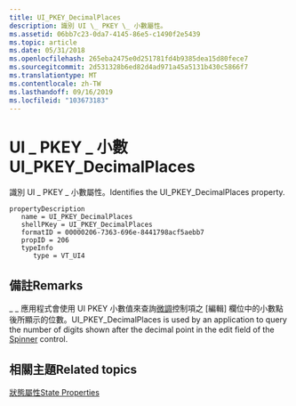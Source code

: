 ```yaml
---
title: UI_PKEY_DecimalPlaces
description: 識別 UI \_ PKEY \_ 小數屬性。
ms.assetid: 06bb7c23-0da7-4145-86e5-c1490f2e5439
ms.topic: article
ms.date: 05/31/2018
ms.openlocfilehash: 265eba2475e0d251781fd4b9385dea15d80fece7
ms.sourcegitcommit: 2d531328b6ed82d4ad971a45a5131b430c5866f7
ms.translationtype: MT
ms.contentlocale: zh-TW
ms.lasthandoff: 09/16/2019
ms.locfileid: "103673183"
---
```

# <a name="ui_pkey_decimalplaces"></a><span data-ttu-id="f382d-103">UI \_ PKEY \_ 小數</span><span class="sxs-lookup"><span data-stu-id="f382d-103">UI\_PKEY\_DecimalPlaces</span></span>

<span data-ttu-id="f382d-104">識別 UI \_ PKEY \_ 小數屬性。</span><span class="sxs-lookup"><span data-stu-id="f382d-104">Identifies the UI\_PKEY\_DecimalPlaces property.</span></span>

```
propertyDescription
   name = UI_PKEY_DecimalPlaces
   shellPKey = UI_PKEY_DecimalPlaces
   formatID = 00000206-7363-696e-8441798acf5aebb7
   propID = 206
   typeInfo
      type = VT_UI4
```

## <a name="remarks"></a><span data-ttu-id="f382d-105">備註</span><span class="sxs-lookup"><span data-stu-id="f382d-105">Remarks</span></span>

<span data-ttu-id="f382d-106">\_ \_ 應用程式會使用 UI PKEY 小數值來查詢[微調](windowsribbon-controls-spinner.md)控制項之 [編輯] 欄位中的小數點後所顯示的位數。</span><span class="sxs-lookup"><span data-stu-id="f382d-106">UI\_PKEY\_DecimalPlaces is used by an application to query the number of digits shown after the decimal point in the edit field of the [Spinner](windowsribbon-controls-spinner.md) control.</span></span>

## <a name="related-topics"></a><span data-ttu-id="f382d-107">相關主題</span><span class="sxs-lookup"><span data-stu-id="f382d-107">Related topics</span></span>

<dl> <dt>

[<span data-ttu-id="f382d-108">狀態屬性</span><span class="sxs-lookup"><span data-stu-id="f382d-108">State Properties</span></span>](windowsribbon-reference-properties-state.md)
</dt> </dl>

 

 




